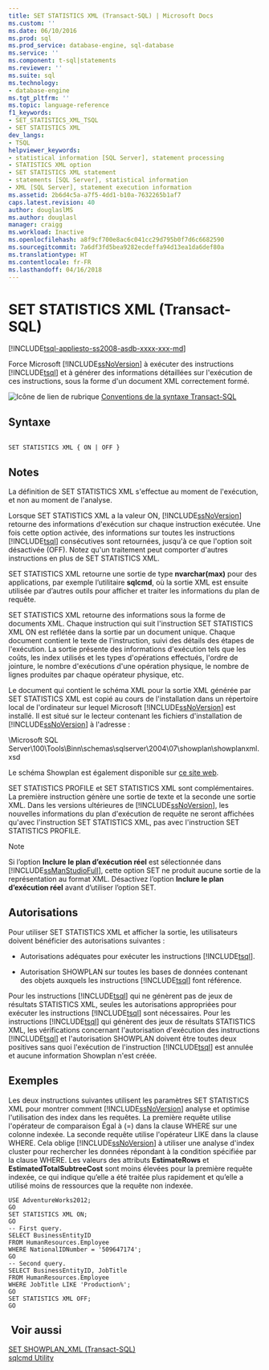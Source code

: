 ```yaml
---
title: SET STATISTICS XML (Transact-SQL) | Microsoft Docs
ms.custom: ''
ms.date: 06/10/2016
ms.prod: sql
ms.prod_service: database-engine, sql-database
ms.service: ''
ms.component: t-sql|statements
ms.reviewer: ''
ms.suite: sql
ms.technology:
- database-engine
ms.tgt_pltfrm: ''
ms.topic: language-reference
f1_keywords:
- SET_STATISTICS_XML_TSQL
- SET STATISTICS XML
dev_langs:
- TSQL
helpviewer_keywords:
- statistical information [SQL Server], statement processing
- STATISTICS XML option
- SET STATISTICS XML statement
- statements [SQL Server], statistical information
- XML [SQL Server], statement execution information
ms.assetid: 2b6d4c5a-a7f5-4dd1-b10a-7632265b1af7
caps.latest.revision: 40
author: douglaslMS
ms.author: douglasl
manager: craigg
ms.workload: Inactive
ms.openlocfilehash: a8f9cf700e8ac6c041cc29d795b0f7d6c6682590
ms.sourcegitcommit: 7a6df3fd5bea9282ecdeffa94d13ea1da6def80a
ms.translationtype: HT
ms.contentlocale: fr-FR
ms.lasthandoff: 04/16/2018
---
```

# <a name="set-statistics-xml-transact-sql"></a>SET STATISTICS XML (Transact-SQL)
[!INCLUDE[tsql-appliesto-ss2008-asdb-xxxx-xxx-md](../../includes/tsql-appliesto-ss2008-asdb-xxxx-xxx-md.md)]

  Force Microsoft [!INCLUDE[ssNoVersion](../../includes/ssnoversion-md.md)] à exécuter des instructions [!INCLUDE[tsql](../../includes/tsql-md.md)] et à générer des informations détaillées sur l'exécution de ces instructions, sous la forme d'un document XML correctement formé.  
  
 ![Icône de lien de rubrique](../../database-engine/configure-windows/media/topic-link.gif "Icône lien de rubrique") [Conventions de la syntaxe Transact-SQL](../../t-sql/language-elements/transact-sql-syntax-conventions-transact-sql.md)  
  
## <a name="syntax"></a>Syntaxe  
  
```  
  
SET STATISTICS XML { ON | OFF }  
```  
  
## <a name="remarks"></a>Notes   
 La définition de SET STATISTICS XML s'effectue au moment de l'exécution, et non au moment de l'analyse.  
  
 Lorsque SET STATISTICS XML a la valeur ON, [!INCLUDE[ssNoVersion](../../includes/ssnoversion-md.md)] retourne des informations d'exécution sur chaque instruction exécutée. Une fois cette option activée, des informations sur toutes les instructions [!INCLUDE[tsql](../../includes/tsql-md.md)] consécutives sont retournées, jusqu'à ce que l'option soit désactivée (OFF). Notez qu'un traitement peut comporter d'autres instructions en plus de SET STATISTICS XML.  
  
 SET STATISTICS XML retourne une sortie de type **nvarchar(max)** pour des applications, par exemple l’utilitaire **sqlcmd**, où la sortie XML est ensuite utilisée par d’autres outils pour afficher et traiter les informations du plan de requête.  
  
 SET STATISTICS XML retourne des informations sous la forme de documents XML. Chaque instruction qui suit l'instruction SET STATISTICS XML ON est reflétée dans la sortie par un document unique. Chaque document contient le texte de l'instruction, suivi des détails des étapes de l'exécution. La sortie présente des informations d'exécution tels que les coûts, les index utilisés et les types d'opérations effectués, l'ordre de jointure, le nombre d'exécutions d'une opération physique, le nombre de lignes produites par chaque opérateur physique, etc.  
  
 Le document qui contient le schéma XML pour la sortie XML générée par SET STATISTICS XML est copié au cours de l'installation dans un répertoire local de l'ordinateur sur lequel Microsoft [!INCLUDE[ssNoVersion](../../includes/ssnoversion-md.md)] est installé. Il est situé sur le lecteur contenant les fichiers d'installation de [!INCLUDE[ssNoVersion](../../includes/ssnoversion-md.md)] à l'adresse :  
  
 \Microsoft SQL Server\100\Tools\Binn\schemas\sqlserver\2004\07\showplan\showplanxml.xsd  
  
 Le schéma Showplan est également disponible sur [ce site web](http://go.microsoft.com/fwlink/?linkid=43100&clcid=0x409).  
  
 SET STATISTICS PROFILE et SET STATISTICS XML sont complémentaires. La première instruction génère une sortie de texte et la seconde une sortie XML. Dans les versions ultérieures de [!INCLUDE[ssNoVersion](../../includes/ssnoversion-md.md)], les nouvelles informations du plan d'exécution de requête ne seront affichées qu'avec l'instruction SET STATISTICS XML, pas avec l'instruction SET STATISTICS PROFILE.  
  
> [!NOTE]  
>  Si l’option **Inclure le plan d’exécution réel** est sélectionnée dans [!INCLUDE[ssManStudioFull](../../includes/ssmanstudiofull-md.md)], cette option SET ne produit aucune sortie de la représentation au format XML. Désactivez l’option **Inclure le plan d’exécution réel** avant d’utiliser l’option SET.  
  
## <a name="permissions"></a>Autorisations  
 Pour utiliser SET STATISTICS XML et afficher la sortie, les utilisateurs doivent bénéficier des autorisations suivantes :  
  
-   Autorisations adéquates pour exécuter les instructions [!INCLUDE[tsql](../../includes/tsql-md.md)].  
  
-   Autorisation SHOWPLAN sur toutes les bases de données contenant des objets auxquels les instructions [!INCLUDE[tsql](../../includes/tsql-md.md)] font référence.  
  
 Pour les instructions [!INCLUDE[tsql](../../includes/tsql-md.md)] qui ne génèrent pas de jeux de résultats STATISTICS XML, seules les autorisations appropriées pour exécuter les instructions [!INCLUDE[tsql](../../includes/tsql-md.md)] sont nécessaires. Pour les instructions [!INCLUDE[tsql](../../includes/tsql-md.md)] qui génèrent des jeux de résultats STATISTICS XML, les vérifications concernant l'autorisation d'exécution des instructions [!INCLUDE[tsql](../../includes/tsql-md.md)] et l'autorisation SHOWPLAN doivent être toutes deux positives sans quoi l'exécution de l'instruction [!INCLUDE[tsql](../../includes/tsql-md.md)] est annulée et aucune information Showplan n'est créée.  
  
## <a name="examples"></a>Exemples  
 Les deux instructions suivantes utilisent les paramètres SET STATISTICS XML pour montrer comment [!INCLUDE[ssNoVersion](../../includes/ssnoversion-md.md)] analyse et optimise l'utilisation des index dans les requêtes. La première requête utilise l'opérateur de comparaison Égal à (=) dans la clause WHERE sur une colonne indexée. La seconde requête utilise l'opérateur LIKE dans la clause WHERE. Cela oblige [!INCLUDE[ssNoVersion](../../includes/ssnoversion-md.md)] à utiliser une analyse d'index cluster pour rechercher les données répondant à la condition spécifiée par la clause WHERE. Les valeurs des attributs **EstimateRows** et **EstimatedTotalSubtreeCost** sont moins élevées pour la première requête indexée, ce qui indique qu’elle a été traitée plus rapidement et qu’elle a utilisé moins de ressources que la requête non indexée.  
  
```  
USE AdventureWorks2012;  
GO  
SET STATISTICS XML ON;  
GO  
-- First query.  
SELECT BusinessEntityID   
FROM HumanResources.Employee  
WHERE NationalIDNumber = '509647174';  
GO  
-- Second query.  
SELECT BusinessEntityID, JobTitle   
FROM HumanResources.Employee  
WHERE JobTitle LIKE 'Production%';  
GO  
SET STATISTICS XML OFF;  
GO  
```  
  
## <a name="see-also"></a> Voir aussi  
 [SET SHOWPLAN_XML &#40;Transact-SQL&#41;](../../t-sql/statements/set-showplan-xml-transact-sql.md)   
 [sqlcmd Utility](../../tools/sqlcmd-utility.md)  
  
  
